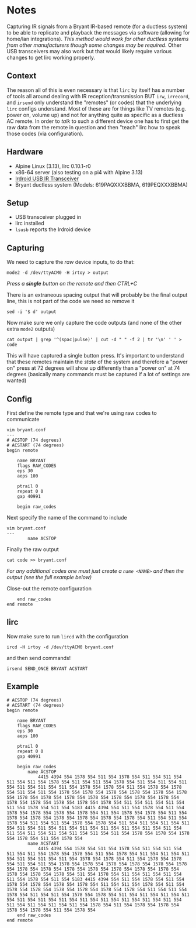 Notes
===

Capturing IR signals from a Bryant IR-based remote (for a ductless system) to be
able to replicate and playback the messages via software (allowing for home/lan
integrations). _This method would work for other ductless systems from other manufacturers
though some changes may be required_. Other USB transceivers may also work but that
would likely require various changes to get lirc working properly.

## Context

The reason all of this is even necessary is that `lirc` by itself has a number of tools all around dealing
with IR reception/transmission BUT `irw`, `irrecord`, and `irsend` only understand the "remotes" (or codes) that the
underlying `lirc` configs understand. Most of these are for things like TV remotes (e.g. power on, volume up) and not for
anything quite as specific as a ductless AC remote. In order to _talk_ to such a different device one has to first get the
raw data from the remote in question and then "teach" lirc how to speak those codes (via configuration).

## Hardware

- Alpine Linux (3.13), lirc 0.10.1-r0
- x86-64 server (also testing on a pi4 with Alpine 3.13)
- [Irdroid USB IR Transceiver](https://www.irdroid.com/irdroid-usb-ir-transceiver/)
- Bryant ductless system (Models: 619PAQXXXBBMA, 619PEQXXXBBMA)

## Setup

- USB transceiver plugged in
- lirc installed
- `lsusb` reports the Irdroid device

## Capturing

We need to capture the _raw_ device inputs, to do that:
```
mode2 -d /dev/ttyACM0 -H irtoy > output
```

_Press a **single** button on the remote and then CTRL+C_

There is an extraneous spacing output that will probably be the final output line, this is not part of the code we need so remove it
```
sed -i '$ d' output
```

Now make sure we only capture the code outputs (and none of the other extra `mode2` outputs)

```
cat output | grep '^(spac|pulse)' | cut -d " " -f 2 | tr '\n' ' ' > code
```

This will have captured a single button press. It's important to understand that
these remotes maintain the _state_ of the system and therefore a "power on" press
at 72 degrees will show up differently than a "power on" at 74 degrees (basically
many commands must be captured if a lot of settings are wanted)

## Config

First define the remote type and that we're using raw codes to communicate

```
vim bryant.conf
---
# ACSTOP (74 degrees)
# ACSTART (74 degrees)
begin remote

    name BRYANT
    flags RAW_CODES
    eps 30
    aeps 100

    ptrail 0
    repeat 0 0
    gap 40991

    begin raw_codes
```

Next specify the name of the command to include
```
vim bryant.conf
---
        name ACSTOP
```

Finally the raw output
```
cat code >> bryant.conf
```

_For any additional codes one must just create a `name <NAME>` and then the output (see the full example below)_

Close-out the remote configuration
```
    end raw_codes
end remote
```

## lirc

Now make sure to run `lircd` with the configuration

```
ircd -H irtoy -d /dev/ttyACM0 bryant.conf
```

and then send commands!

```
irsend SEND_ONCE BRYANT ACSTART
```

## Example

```
# ACSTOP (74 degrees)
# ACSTART (74 degrees)
begin remote

    name BRYANT
    flags RAW_CODES
    eps 30
    aeps 100

    ptrail 0
    repeat 0 0
    gap 40991

    begin raw_codes
        name ACSTOP
            4415 4394 554 1578 554 511 554 1578 554 511 554 511 554 511 554 511 554 1578 554 511 554 511 554 1578 554 511 554 511 554 511 554 511 554 511 554 511 554 1578 554 1578 554 511 554 1578 554 1578 554 511 554 511 554 1578 554 1578 554 1578 554 1578 554 1578 554 1578 554 1578 554 1578 554 1578 554 1578 554 1578 554 1578 554 1578 554 1578 554 1578 554 1578 554 1578 554 1578 554 511 554 511 554 511 554 511 554 1578 554 511 554 5183 4415 4394 554 511 554 1578 554 511 554 1578 554 1578 554 1578 554 1578 554 511 554 1578 554 1578 554 511 554 1578 554 1578 554 1578 554 1578 554 1578 554 1578 554 511 554 511 554 1578 554 511 554 511 554 1578 554 1578 554 511 554 511 554 511 554 511 554 511 554 511 554 511 554 511 554 511 554 511 554 511 554 511 554 511 554 511 554 511 554 511 554 511 554 511 554 1578 554 1578 554 1578 554 1578 554 511 554 1578 554
        name ACSTART
            4415 4394 554 1578 554 511 554 1578 554 511 554 511 554 511 554 511 554 1578 554 1578 554 511 554 1578 554 511 554 511 554 511 554 511 554 511 554 511 554 1578 554 1578 554 511 554 1578 554 1578 554 511 554 511 554 1578 554 1578 554 1578 554 1578 554 1578 554 1578 554 1578 554 1578 554 1578 554 1578 554 1578 554 1578 554 1578 554 1578 554 1578 554 1578 554 511 554 1578 554 511 554 511 554 511 554 511 554 1578 554 511 554 5183 4415 4394 554 511 554 1578 554 511 554 1578 554 1578 554 1578 554 1578 554 511 554 511 554 1578 554 511 554 1578 554 1578 554 1578 554 1578 554 1578 554 1578 554 511 554 511 554 1578 554 511 554 511 554 1578 554 1578 554 511 554 511 554 511 554 511 554 511 554 511 554 511 554 511 554 511 554 511 554 511 554 511 554 511 554 511 554 511 554 511 554 1578 554 511 554 1578 554 1578 554 1578 554 1578 554 511 554 1578 554
    end raw_codes
end remote
```

